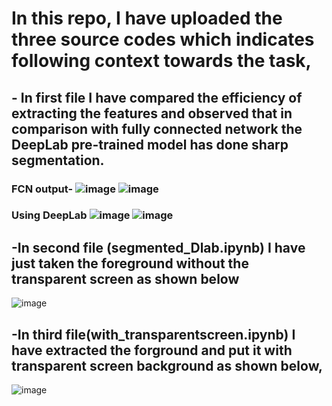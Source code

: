

# In this repo, I have uploaded the three source codes which indicates following context towards the task,

## - **In first file I have compared the efficiency of extracting the features and observed that in comparison with fully connected network the DeepLab pre-trained model has done sharp segmentation.**
### FCN output-  ![image](https://user-images.githubusercontent.com/60773632/92139047-d5227b80-ee2c-11ea-8175-a593e939a83f.png) ![image](https://user-images.githubusercontent.com/60773632/92139135-f2574a00-ee2c-11ea-8791-161a436ac49a.png)
### Using DeepLab ![image](https://user-images.githubusercontent.com/60773632/92139310-30ed0480-ee2d-11ea-84ed-51df64ae5411.png) ![image](https://user-images.githubusercontent.com/60773632/92139435-5b3ec200-ee2d-11ea-8741-722071fdb923.png)


 




## -In second file (segmented_Dlab.ipynb) I have just taken the foreground without the transparent screen as shown below
![image](https://user-images.githubusercontent.com/60773632/92138771-7230e480-ee2c-11ea-876d-ae6c8fdd2fee.png)




## -In third file(with_transparentscreen.ipynb) I have extracted the forground and put it with transparent screen background as shown below,
![image](https://user-images.githubusercontent.com/60773632/92138957-b328f900-ee2c-11ea-81c9-8e0e95e6f705.png)





